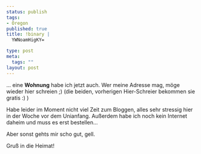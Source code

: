 ```yaml
--- 
status: publish
tags: 
- Oregon
published: true
title: !binary |
  YWNoamHigKY=

type: post
meta: 
  tags: ""
layout: post
---
```

... eine <strong>Wohnung</strong> habe ich jetzt auch. Wer meine Adresse mag, möge wieder hier schreien ;) (die beiden, vorherigen Hier-Schreier bekommen sie gratis :) )

Habe leider im Moment nicht viel Zeit zum Bloggen, alles sehr stressig hier in der Woche vor dem Unianfang. Außerdem habe ich noch kein Internet daheim und muss es erst bestellen...

Aber sonst gehts mir scho gut, gell.

Gruß in die Heimat!
